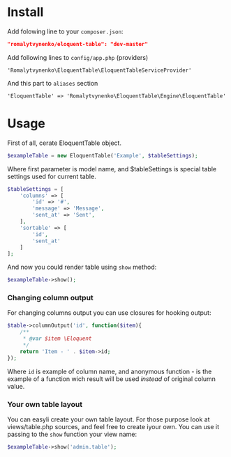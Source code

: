 # Install
Add folowing line to your `composer.json`:
```json
"romalytvynenko/eloquent-table": "dev-master"
```

Add following lines to `config/app.php` (providers)
```
'Romalytvynenko\EloquentTable\EloquentTableServiceProvider'
```

And this part to `aliases` section
```
'EloquentTable' => 'Romalytvynenko\EloquentTable\Engine\EloquentTable'
```

# Usage
First of all, cerate EloquentTable object.
```php
$exampleTable = new EloquentTable('Example', $tableSettings);
```
Where first parameter is model name, and $tableSettings is special table settings used for current table.
```php
$tableSettings = [
    'columns' => [
        'id' => '#',
        'message' => 'Message',
        'sent_at' => 'Sent',
    ],
    'sortable' => [
        'id',
        'sent_at'
    ]
];
```
And now you could render table using `show` method:
```php
$exampleTable->show();
```

### Changing column output
For changing columns output you can use closures for hooking output:

```php
$table->columnOutput('id', function($item){
    /**
     * @var $item \Eloquent
     */
    return 'Item - ' . $item->id;
});
```
Where `id` is example of column name, and anonymous function - is the example of a function wich result will be used *instead* of original column value.

### Your own table layout
You can easyli create your own table layout. For those purpose look at views/table.php sources, and feel free to create iyour own. You can use it passing to the `show` function your view name:
```php
$exampleTable->show('admin.table');
```